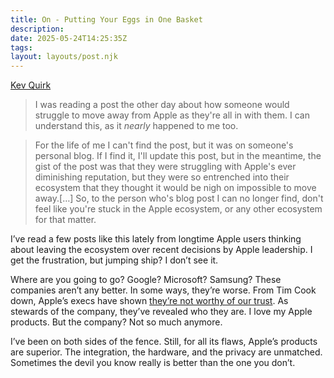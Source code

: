 ```yaml
---
title: On - Putting Your Eggs in One Basket
description:
date: 2025-05-24T14:25:35Z
tags:
layout: layouts/post.njk
---
```


[Kev Quirk](https://kevquirk.com/blog/putting-your-eggs-in-one-basket)

> I was reading a post the other day about how someone would struggle to move away from Apple as they're all in with them. I can understand this, as it _nearly_ happened to me too.

> For the life of me I can't find the post, but it was on someone's personal blog. If I find it, I'll update this post, but in the meantime, the gist of the post was that they were struggling with Apple's ever diminishing reputation, but they were so entrenched into their ecosystem that they thought it would be nigh on impossible to move away.[…] So, to the person who's blog post I can no longer find, don't feel like you're stuck in the Apple ecosystem, or any other ecosystem for that matter.

I’ve read a few posts like this lately from longtime Apple users thinking about leaving the ecosystem over recent decisions by Apple leadership. I get the frustration, but jumping ship? I don’t see it.

Where are you going to go? Google? Microsoft? Samsung? These companies aren’t any better. In some ways, they’re worse. From Tim Cook down, Apple’s execs have shown [they’re not worthy of our trust](https://ldstephens.net/blog/on-can-we-still-love-apple-should-we-ever-have/). As stewards of the company, they’ve revealed who they are. I love my Apple products. But the company? Not so much anymore.

I’ve been on both sides of the fence. Still, for all its flaws, Apple’s products are superior. The integration, the hardware, and the privacy are unmatched. Sometimes the devil you know really is better than the one you don’t.



